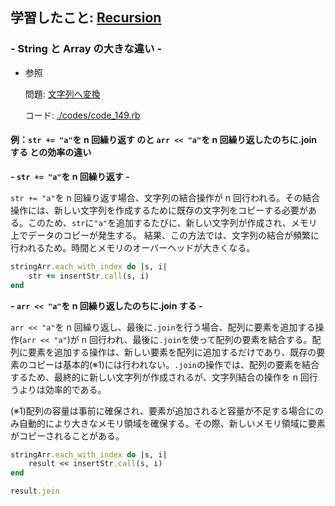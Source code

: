 ## 学習したこと: [Recursion](https://recursionist.io/)

### - String と Array の大きな違い -

- 参照

  問題: [文字列へ変換](https://recursionist.io/dashboard/problems/149)

  コード: [./codes/code_149.rb](https://github.com/DaisukeKarasawa/blog/blob/main/day-7-7/recursion/codes/code_149.rb)

#### 例：`str += "a"`を n 回繰り返す のと `arr << "a"`を n 回繰り返したのちに.join する との効率の違い

**- `str += "a"`を n 回繰り返す -**

`str += "a"`を n 回繰り返す場合、文字列の結合操作が n 回行われる。その結合操作には、新しい文字列を作成するために既存の文字列をコピーする必要がある。このため、`str`に`"a"`を追加するたびに、新しい文字列が作成され、メモリ上でデータのコピーが発生する。
結果、この方法では、文字列の結合が頻繁に行われるため。時間とメモリのオーバーヘッドが大きくなる。

```./codes/code_149.rb
stringArr.each_with_index do |s, i|
    str += insertStr.call(s, i)
end
```

**- `arr << "a"`を n 回繰り返したのちに.join する -**

`arr << "a"`を n 回繰り返し、最後に`.join`を行う場合、配列に要素を追加する操作(`arr << "a"`)が n 回行われ、最後に`.join`を使って配列の要素を結合する。配列に要素を追加する操作は、新しい要素を配列に追加するだけであり、既存の要素のコピーは基本的(※1)には行われない。`.join`の操作では、配列の要素を結合するため、最終的に新しい文字列が作成されるが、文字列結合の操作を n 回行うよりは効率的である。

(※1)配列の容量は事前に確保され、要素が追加されると容量が不足する場合にのみ自動的により大きなメモリ領域を確保する。その際、新しいメモリ領域に要素がコピーされることがある。

```./codes/code_149.rb
stringArr.each_with_index do |s, i|
    result << insertStr.call(s, i)
end

result.join
```
